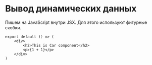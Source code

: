 # Вывод динамических данных

Пишем на JavaScript внутри JSX. Для этого используют фигурные скобки.

    export default () => (
        <div>
            <h2>This is Car component</h2>
            <p>{1 + 1}</p>
        </div>
    )

